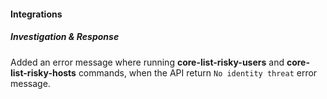 
#### Integrations

##### Investigation & Response

Added an error message where running **core-list-risky-users** and **core-list-risky-hosts** commands, when the API return `No identity threat` error message.